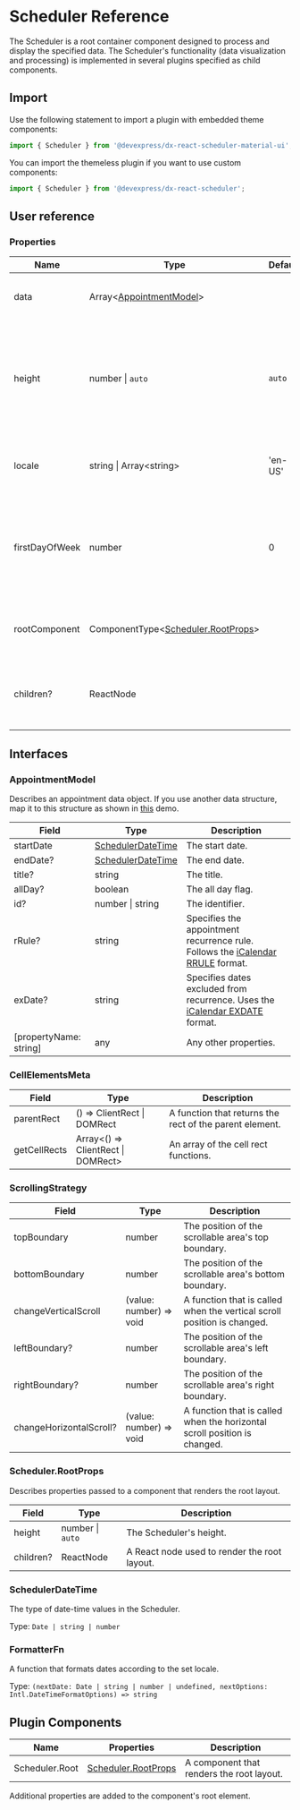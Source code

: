 # Scheduler Reference

The Scheduler is a root container component designed to process and display the specified data. The Scheduler's functionality (data visualization and processing) is implemented in several plugins specified as child components.

## Import

Use the following statement to import a plugin with embedded theme components:

```js
import { Scheduler } from '@devexpress/dx-react-scheduler-material-ui';
```

You can import the themeless plugin if you want to use custom components:

```js
import { Scheduler } from '@devexpress/dx-react-scheduler';
```

## User reference

### Properties

Name | Type | Default | Description
-----|------|---------|------------
data | Array&lt;[AppointmentModel](#appointmentmodel)&gt; | | An array of appointment data objects.
height | number &#124; `auto` | `auto` | The scheduler's height. If the value is `auto`, the height equals that of the container component.
locale | string &#124; Array&lt;string&gt; | 'en-US' | The locale according to which dates should be formatted.
firstDayOfWeek | number | 0 | A number between 0 (Sunday) and 6 (Saturday) that specifies the first day of the week.
rootComponent | ComponentType&lt;[Scheduler.RootProps](#schedulerrootprops)&gt; | | A component that renders the root layout.
children? | ReactNode | | A React node used to render the scheduler content.

## Interfaces

### AppointmentModel

Describes an appointment data object. If you use another data structure, map it to this structure as shown in [this](https://devexpress.github.io/devextreme-reactive/react/scheduler/demos/featured/remote-data/) demo.

Field | Type | Description
------|------|------------
startDate | [SchedulerDateTime](#schedulerdatetime) | The start date.
endDate? | [SchedulerDateTime](#schedulerdatetime) | The end date.
title? | string | The title.
allDay? | boolean | The all day flag.
id? | number &#124; string | The identifier.
rRule? | string | Specifies the appointment recurrence rule. Follows the [iCalendar RRULE](https://tools.ietf.org/html/rfc5545#section-3.8.5.3) format.
exDate? | string | Specifies dates excluded from recurrence. Uses the [iCalendar EXDATE](https://tools.ietf.org/html/rfc5545#section-3.8.5.1) format.
[propertyName: string] | any | Any other properties.

### CellElementsMeta

Field | Type | Description
------|------|------------
parentRect | () => ClientRect &#124; DOMRect | A function that returns the rect of the parent element.
getCellRects | Array<() => ClientRect &#124; DOMRect> | An array of the cell rect functions.

### ScrollingStrategy

Field | Type | Description
------|------|------------
topBoundary | number | The position of the scrollable area's top boundary.
bottomBoundary | number | The position of the scrollable area's bottom boundary.
changeVerticalScroll | (value: number) => void | A function that is called when the vertical scroll position is changed.
leftBoundary? | number | The position of the scrollable area's left boundary.
rightBoundary? | number | The position of the scrollable area's right boundary.
changeHorizontalScroll? | (value: number) => void | A function that is called when the horizontal scroll position is changed.

### Scheduler.RootProps

Describes properties passed to a component that renders the root layout.

Field | Type | Description
------|------|------------
height | number &#124; `auto` | The Scheduler's height.
children? | ReactNode | A React node used to render the root layout.

### SchedulerDateTime

The type of date-time values in the Scheduler.

Type: `Date | string | number`

### FormatterFn

A function that formats dates according to the set locale.

Type: `(nextDate: Date | string | number | undefined, nextOptions: Intl.DateTimeFormatOptions) => string`

## Plugin Components

Name | Properties | Description
-----|------------|------------
Scheduler.Root | [Scheduler.RootProps](#schedulerrootprops) | A component that renders the root layout.

Additional properties are added to the component's root element.
